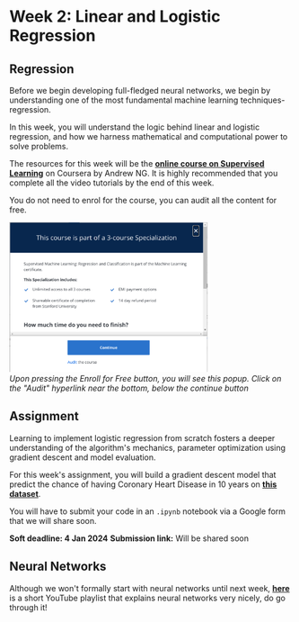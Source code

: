 # Week 2: Linear and Logistic Regression

## Regression

Before we begin developing full-fledged neural networks, we begin by understanding one of the most fundamental machine learning techniques- regression.

In this week, you will understand the logic behind linear and logistic regression, and how we harness mathematical and computational power to solve problems.

The resources for this week will be the [**online course on Supervised Learning**](https://www.coursera.org/learn/machine-learning) on Coursera by Andrew NG. It is highly recommended that you complete all the video tutorials by the end of this week.

You do not need to enrol for the course, you can audit all the content for free.

<img src="../misc/coursera_audit.png" width="70%" height="70%"></img>  
*Upon pressing the Enroll for Free button, you will see this popup. Click on the "Audit" hyperlink near the bottom, below the continue button*

## Assignment

Learning to implement logistic regression from scratch fosters a deeper understanding of the algorithm's mechanics, parameter optimization using gradient descent and model evaluation.

For this week's assignment, you will build a gradient descent model that predict the chance of having Coronary Heart Disease in 10 years on [**this dataset**](https://www.kaggle.com/datasets/dileep070/heart-disease-prediction-using-logistic-regression).

You will have to submit your code in an ```.ipynb``` notebook via a Google form that we will share soon.

**Soft deadline: 4 Jan 2024**
**Submission link:** Will be shared soon

## Neural Networks

Although we won't formally start with neural networks until next week, [**here**](https://www.youtube.com/watch?v=aircAruvnKk) is a short YouTube playlist that explains neural networks very nicely, do go through it!
